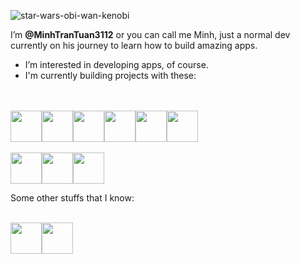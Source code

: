 ![star-wars-obi-wan-kenobi](https://media.tenor.com/WuOwfnsLcfYAAAAC/star-wars-obi-wan-kenobi.gif)


I’m <strong>@MinhTranTuan3112</strong> or you can call me Minh, just a normal dev currently on his journey to learn how to build amazing apps. <br/>
- I’m interested in developing apps, of course. <br/>
- I'm currently building projects with these:

<br/>
<br/>
<div style="display: flex;">
<img src="https://upload.wikimedia.org/wikipedia/commons/7/7d/Microsoft_.NET_logo.svg" height="50" width="50"/>
<img src="https://upload.wikimedia.org/wikipedia/commons/thumb/d/d2/C_Sharp_Logo_2023.svg/1200px-C_Sharp_Logo_2023.svg.png" height="50" width="50"/>
<img src="https://cdn-images-1.medium.com/max/1200/1*5-aoK8IBmXve5whBQM90GA.png" height="50" width="50"/>
<img src="https://cdn.freebiesupply.com/logos/large/2x/react-1-logo-png-transparent.png" height="50" width="50"/>
<img src="https://tailwindcss.com/_next/static/media/tailwindcss-mark.3c5441fc7a190fb1800d4a5c7f07ba4b1345a9c8.svg" height="50" width="50"/>
<img src="https://viettelidc.com.vn//uploadimage/Root/root/06-01-toan-tap-ve-sql-server-cho-nguoi-moi-bat-dau.jpg" height="50" />
</div>
<br/>
<div style="display: flex;">
<img src="https://www.w3.org/html/logo/downloads/HTML5_Badge.svg" height="50" width="50"/>
<img src="https://upload.wikimedia.org/wikipedia/commons/thumb/6/62/CSS3_logo.svg/180px-CSS3_logo.svg.png" height="50" width="50"/>
<img src="https://cdn.worldvectorlogo.com/logos/logo-javascript.svg" height="50" width="50"/>
  
</div>

Some other stuffs that I know:
<br/>
<br/>
<div style="display: flex;">
<img src="https://seeklogo.com/images/B/blazor-logo-28A9304DC6-seeklogo.com.png" height="50" width="50"/>
<img src="https://i.pinimg.com/originals/51/45/df/5145df1033fa60f13b3b7125d2b69554.jpg" height="50" width="50"/>
</div>


